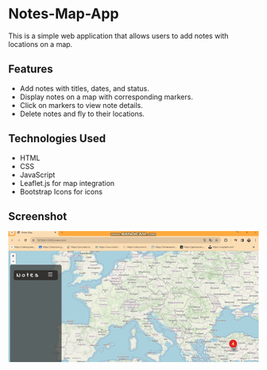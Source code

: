 <h1> Notes-Map-App</h1>

This is a simple web application that allows users to add notes with locations on a map.

<h2> Features </h2>

- Add notes with titles, dates, and status.
- Display notes on a map with corresponding markers.
- Click on markers to view note details.
- Delete notes and fly to their locations.

<h2> Technologies Used </h2>

- HTML
- CSS
- JavaScript
- Leaflet.js for map integration
- Bootstrap Icons for icons

<h2> Screenshot </h2>

![notes gif](./Notes.gif)

